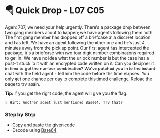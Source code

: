 # 🪂 Quick Drop - L07 C05

Agent 707, we need your help urgently.
There's a package drop between two gang members about to happen; we have agents following them both. The first gang member has dropped off a briefcase at a discreet location and has left. We have an agent following the other one and he's just 4 minutes away from the pick up point.
Our first agent has intercepted the package, it's a briefcase with two four digit number combinations required to get in. We have no idea what the unlock number is but the case has a post-it stuck to it with an encrypted code written on it.
Can you decipher it in time to get the number combination? We've patched you in to the instant chat with the field agent - tell him the code before the time elapses.
You only get one chance per day to complete this timed challenge. Reload the page to try again.

**Tip:** If you get the right code, the agent will give you the flag.

```
💡 Hint: Another agent just mentioned Base64. Try that?
```

### Step by Step

- Copy and paste the given code
- Decode using [Base64](https://www.base64decode.net/decode/qgv)
